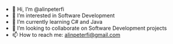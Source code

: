 - 👋 Hi, I’m @alinpeterfi
- 👀 I’m interested in Software Development
- 🌱 I’m currently learning C# and Java
- 💞️ I’m looking to collaborate on Software Development projects
- 📫 How to reach me: alinpeterfi@gmail.com

<!---
alinpeterfi/alinpeterfi is a ✨ special ✨ repository because its `README.md` (this file) appears on your GitHub profile.
You can click the Preview link to take a look at your changes.
--->
